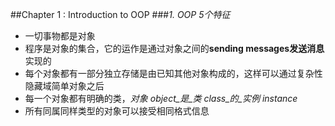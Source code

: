 ##Chapter 1 : Introduction to OOP
###_1. OOP 5个特征_
+ 一切事物都是对象
+ 程序是对象的集合，它的运作是通过对象之间的**sending messages发送消息**实现的
+ 每个对象都有一部分独立存储是由已知其他对象构成的，这样可以通过复杂性隐藏域简单对象之后
+ 每一个对象都有明确的类，_对象 object_是_类 class_的_实例 instance_ 
+ 所有同属同样类型的对象可以接受相同格式信息